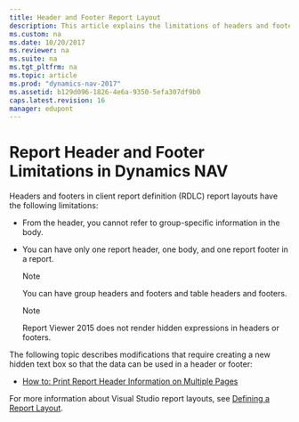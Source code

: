 ```yaml
---
title: Header and Footer Report Layout
description: This article explains the limitations of headers and footers in client report definition RDLC report layouts in Microsoft Dynamics NAV.
ms.custom: na
ms.date: 10/20/2017
ms.reviewer: na
ms.suite: na
ms.tgt_pltfrm: na
ms.topic: article
ms.prod: "dynamics-nav-2017"
ms.assetid: b129d096-1826-4e6a-9350-5efa307df9b0
caps.latest.revision: 16
manager: edupont
---
```

# Report Header and Footer Limitations in Dynamics NAV
Headers and footers in client report definition \(RDLC\) report layouts have the following limitations:  
  
-   From the header, you cannot refer to group-specific information in the body.  
  
-   You can have only one report header, one body, and one report footer in a report.  
  
    > [!NOTE]  
    >  You can have group headers and footers and table headers and footers.  
  
    > [!NOTE]  
    >  Report Viewer 2015 does not render hidden expressions in headers or footers.  
  
 The following topic describes modifications that require creating a new hidden text box so that the data can be used in a header or footer:  
  
-   [How to: Print Report Header Information on Multiple Pages](How-to--Print-Report-Header-Information-on-Multiple-Pages.md)  
  
 For more information about Visual Studio report layouts, see [Defining a Report Layout](http://go.microsoft.com/fwlink/?linkid=126035).